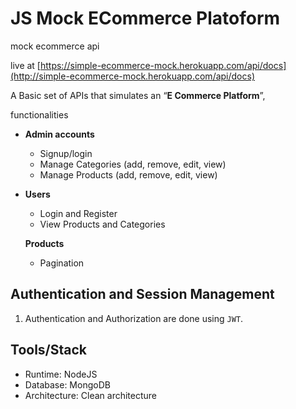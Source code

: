 # JS Mock ECommerce Platoform

mock ecommerce api

live at [https://simple-ecommerce-mock.herokuapp.com/api/docs](http://simple-ecommerce-mock.herokuapp.com/api/docs)

A Basic set of APIs that simulates an “**E Commerce Platform**”,

functionalities

- **Admin accounts**

  - Signup/login
  - Manage Categories (add, remove, edit, view)
  - Manage Products (add, remove, edit, view)

- **Users**

  - Login and Register
  - View Products and Categories

  **Products**

  - Pagination

## Authentication and Session Management

1. Authentication and Authorization are done using `JWT`.

## Tools/Stack

- Runtime: NodeJS
- Database: MongoDB
- Architecture: Clean architecture
